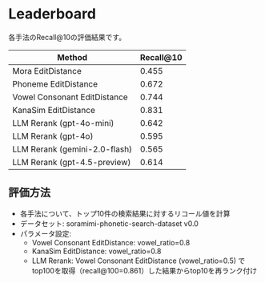 # Leaderboard

各手法のRecall@10の評価結果です。

| Method | Recall@10 |
|--------|-----------|
| Mora EditDistance | 0.455 |
| Phoneme EditDistance | 0.672 |
| Vowel Consonant EditDistance | 0.744 |
| KanaSim EditDistance | 0.831 |
| LLM Rerank (gpt-4o-mini) | 0.642 |
| LLM Rerank (gpt-4o) | 0.595 |
| LLM Rerank (gemini-2.0-flash) | 0.565 |
| LLM Rerank (gpt-4.5-preview) | 0.614 |

## 評価方法
- 各手法について、トップ10件の検索結果に対するリコール値を計算
- データセット: soramimi-phonetic-search-dataset v0.0
- パラメータ設定:
  - Vowel Consonant EditDistance: vowel_ratio=0.8
  - KanaSim EditDistance: vowel_ratio=0.8
  - LLM Rerank: Vowel Consonant EditDistance (vowel_ratio=0.5) でtop100を取得（recall@100=0.861）した結果からtop10を再ランク付け 